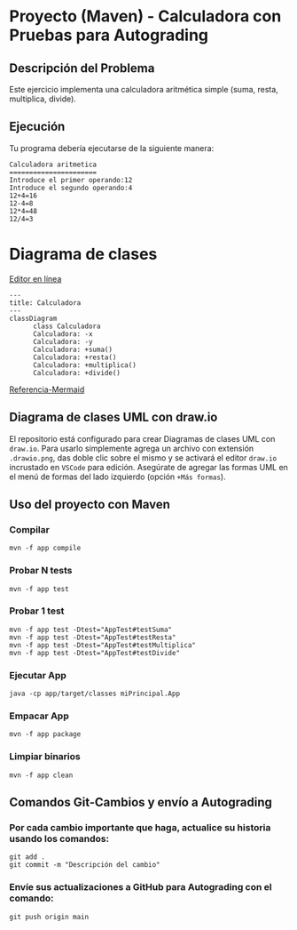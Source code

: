 # Proyecto (Maven) - Calculadora con Pruebas para Autograding

## Descripción del Problema

Este ejercicio implementa una calculadora aritmética simple (suma, resta, multiplica, divide).

## Ejecución

Tu programa debería ejecutarse de la siguiente manera:

```
Calculadora aritmetica
======================
Introduce el primer operando:12
Introduce el segundo operando:4
12+4=16
12-4=8
12*4=48
12/4=3
```


# Diagrama de clases
[Editor en línea](https://mermaid.live/)
```mermaid
---
title: Calculadora
---
classDiagram
      class Calculadora
      Calculadora: -x
      Calculadora: -y
      Calculadora: +suma()
      Calculadora: +resta()
      Calculadora: +multiplica()
      Calculadora: +divide()
```
[Referencia-Mermaid](https://mermaid.js.org/syntax/classDiagram.html)

## Diagrama de clases UML con draw.io
El repositorio está configurado para crear Diagramas de clases UML con ```draw.io```. Para usarlo simplemente agrega un archivo con extensión ```.drawio.png```, das doble clic sobre el mismo y se activará el editor ```draw.io``` incrustado en ```VSCode``` para edición. Asegúrate de agregar las formas UML en el menú de formas del lado izquierdo (opción ```+Más formas```).

## Uso del proyecto con Maven

### Compilar
```
mvn -f app compile
```
### Probar N tests
```
mvn -f app test
```
### Probar 1 test
```
mvn -f app test -Dtest="AppTest#testSuma"
mvn -f app test -Dtest="AppTest#testResta"
mvn -f app test -Dtest="AppTest#testMultiplica"
mvn -f app test -Dtest="AppTest#testDivide"
``` 
### Ejecutar App
```
java -cp app/target/classes miPrincipal.App
```
### Empacar App
```
mvn -f app package
```
### Limpiar binarios
```
mvn -f app clean
```
## Comandos Git-Cambios y envío a Autograding

### Por cada cambio importante que haga, actualice su historia usando los comandos:
```
git add .
git commit -m "Descripción del cambio"
```
### Envíe sus actualizaciones a GitHub para Autograding con el comando:
```
git push origin main
```
